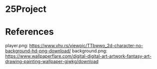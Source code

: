 # 25Project

# References
player.png: https://www.vhv.rs/viewpic/TTbwwo_2d-character-no-background-hd-png-download/
background.png: https://www.wallpaperflare.com/digital-digital-art-artwork-fantasy-art-drawing-painting-wallpaper-gjwkg/download